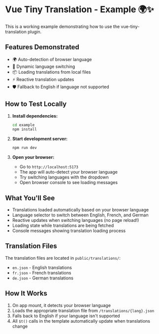 # Vue Tiny Translation - Example 🌍✨

This is a working example demonstrating how to use the vue-tiny-translation plugin.

## Features Demonstrated

- 🌍 Auto-detection of browser language
- 🔄 Dynamic language switching
- 📦 Loading translations from local files
- ⚡ Reactive translation updates
- 🛡️ Fallback to English if language not supported

## How to Test Locally

1. **Install dependencies:**
   ```bash
   cd example
   npm install
   ```

2. **Start development server:**
   ```bash
   npm run dev
   ```

3. **Open your browser:**
   - Go to `http://localhost:5173`
   - The app will auto-detect your browser language
   - Try switching languages with the dropdown
   - Open browser console to see loading messages

## What You'll See

- Translations loaded automatically based on your browser language
- Language selector to switch between English, French, and German
- Reactive updates when switching languages (no page reload!)
- Loading state while translations are being fetched
- Console messages showing translation loading process

## Translation Files

The translation files are located in `public/translations/`:
- `en.json` - English translations
- `fr.json` - French translations  
- `de.json` - German translations

## How It Works

1. On app mount, it detects your browser language
2. Loads the appropriate translation file from `/translations/{lang}.json`
3. Falls back to English if your language isn't supported
4. All `$t()` calls in the template automatically update when translations change 